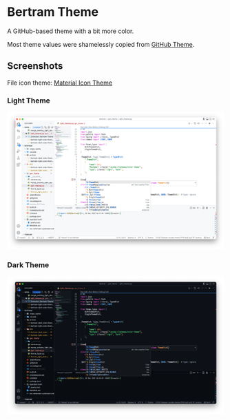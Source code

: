 # Bertram Theme

A GitHub-based theme with a bit more color.

Most theme values were shamelessly copied from [GitHub Theme](https://marketplace.visualstudio.com/items?itemName=GitHub.github-vscode-theme).

## Screenshots

File icon theme: [Material Icon Theme](https://marketplace.visualstudio.com/items?itemName=PKief.material-icon-theme)

### Light Theme

![Light Theme Screenshot](assets/screenshot-light.png)

### Dark Theme

![Dark Theme Screenshot](assets/screenshot-dark.png)
